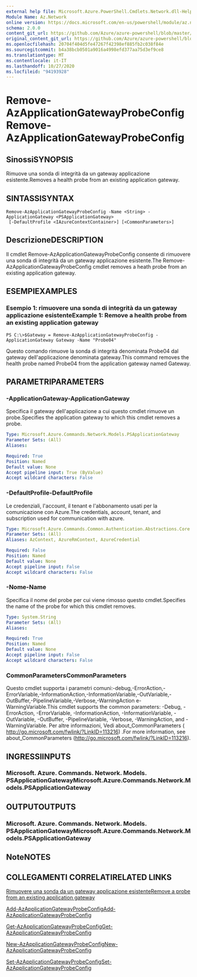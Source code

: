 ```yaml
---
external help file: Microsoft.Azure.PowerShell.Cmdlets.Network.dll-Help.xml
Module Name: Az.Network
online version: https://docs.microsoft.com/en-us/powershell/module/az.network/remove-azapplicationgatewayprobeconfig
schema: 2.0.0
content_git_url: https://github.com/Azure/azure-powershell/blob/master/src/Network/Network/help/Remove-AzApplicationGatewayProbeConfig.md
original_content_git_url: https://github.com/Azure/azure-powershell/blob/master/src/Network/Network/help/Remove-AzApplicationGatewayProbeConfig.md
ms.openlocfilehash: 20704f404d5fe47267f42398ef885fb2c038f84e
ms.sourcegitcommit: b4a38bcb0501a9016a4998efd377aa75d3ef9ce8
ms.translationtype: MT
ms.contentlocale: it-IT
ms.lasthandoff: 10/27/2020
ms.locfileid: "94193928"
---
```

# <span data-ttu-id="36ca7-101">Remove-AzApplicationGatewayProbeConfig</span><span class="sxs-lookup"><span data-stu-id="36ca7-101">Remove-AzApplicationGatewayProbeConfig</span></span>

## <span data-ttu-id="36ca7-102">Sinossi</span><span class="sxs-lookup"><span data-stu-id="36ca7-102">SYNOPSIS</span></span>
<span data-ttu-id="36ca7-103">Rimuove una sonda di integrità da un gateway applicazione esistente.</span><span class="sxs-lookup"><span data-stu-id="36ca7-103">Removes a health probe from an existing application gateway.</span></span>

## <span data-ttu-id="36ca7-104">SINTASSI</span><span class="sxs-lookup"><span data-stu-id="36ca7-104">SYNTAX</span></span>

```
Remove-AzApplicationGatewayProbeConfig -Name <String> -ApplicationGateway <PSApplicationGateway>
 [-DefaultProfile <IAzureContextContainer>] [<CommonParameters>]
```

## <span data-ttu-id="36ca7-105">Descrizione</span><span class="sxs-lookup"><span data-stu-id="36ca7-105">DESCRIPTION</span></span>
<span data-ttu-id="36ca7-106">Il cmdlet Remove-AzApplicationGatewayProbeConfig consente di rimuovere una sonda di integrità da un gateway applicazione esistente.</span><span class="sxs-lookup"><span data-stu-id="36ca7-106">The Remove-AzApplicationGatewayProbeConfig cmdlet removes a heath probe from an existing application gateway.</span></span>

## <span data-ttu-id="36ca7-107">ESEMPI</span><span class="sxs-lookup"><span data-stu-id="36ca7-107">EXAMPLES</span></span>

### <span data-ttu-id="36ca7-108">Esempio 1: rimuovere una sonda di integrità da un gateway applicazione esistente</span><span class="sxs-lookup"><span data-stu-id="36ca7-108">Example 1: Remove a health probe from an existing application gateway</span></span>
```
PS C:\>$Gateway = Remove-AzApplicationGatewayProbeConfig -ApplicationGateway Gateway -Name "Probe04"
```

<span data-ttu-id="36ca7-109">Questo comando rimuove la sonda di integrità denominata Probe04 dal gateway dell'applicazione denominata gateway.</span><span class="sxs-lookup"><span data-stu-id="36ca7-109">This command removes the health probe named Probe04 from the application gateway named Gateway.</span></span>

## <span data-ttu-id="36ca7-110">PARAMETRI</span><span class="sxs-lookup"><span data-stu-id="36ca7-110">PARAMETERS</span></span>

### <span data-ttu-id="36ca7-111">-ApplicationGateway</span><span class="sxs-lookup"><span data-stu-id="36ca7-111">-ApplicationGateway</span></span>
<span data-ttu-id="36ca7-112">Specifica il gateway dell'applicazione a cui questo cmdlet rimuove un probe.</span><span class="sxs-lookup"><span data-stu-id="36ca7-112">Specifies the application gateway to which this cmdlet removes a probe.</span></span>

```yaml
Type: Microsoft.Azure.Commands.Network.Models.PSApplicationGateway
Parameter Sets: (All)
Aliases:

Required: True
Position: Named
Default value: None
Accept pipeline input: True (ByValue)
Accept wildcard characters: False
```

### <span data-ttu-id="36ca7-113">-DefaultProfile</span><span class="sxs-lookup"><span data-stu-id="36ca7-113">-DefaultProfile</span></span>
<span data-ttu-id="36ca7-114">Le credenziali, l'account, il tenant e l'abbonamento usati per la comunicazione con Azure.</span><span class="sxs-lookup"><span data-stu-id="36ca7-114">The credentials, account, tenant, and subscription used for communication with azure.</span></span>

```yaml
Type: Microsoft.Azure.Commands.Common.Authentication.Abstractions.Core.IAzureContextContainer
Parameter Sets: (All)
Aliases: AzContext, AzureRmContext, AzureCredential

Required: False
Position: Named
Default value: None
Accept pipeline input: False
Accept wildcard characters: False
```

### <span data-ttu-id="36ca7-115">-Nome</span><span class="sxs-lookup"><span data-stu-id="36ca7-115">-Name</span></span>
<span data-ttu-id="36ca7-116">Specifica il nome del probe per cui viene rimosso questo cmdlet.</span><span class="sxs-lookup"><span data-stu-id="36ca7-116">Specifies the name of the probe for which this cmdlet removes.</span></span>

```yaml
Type: System.String
Parameter Sets: (All)
Aliases:

Required: True
Position: Named
Default value: None
Accept pipeline input: False
Accept wildcard characters: False
```

### <span data-ttu-id="36ca7-117">CommonParameters</span><span class="sxs-lookup"><span data-stu-id="36ca7-117">CommonParameters</span></span>
<span data-ttu-id="36ca7-118">Questo cmdlet supporta i parametri comuni:-debug,-ErrorAction,-ErrorVariable,-InformationAction,-InformationVariable,-OutVariable,-OutBuffer,-PipelineVariable,-Verbose,-WarningAction e-WarningVariable.</span><span class="sxs-lookup"><span data-stu-id="36ca7-118">This cmdlet supports the common parameters: -Debug, -ErrorAction, -ErrorVariable, -InformationAction, -InformationVariable, -OutVariable, -OutBuffer, -PipelineVariable, -Verbose, -WarningAction, and -WarningVariable.</span></span> <span data-ttu-id="36ca7-119">Per altre informazioni, Vedi about_CommonParameters ( http://go.microsoft.com/fwlink/?LinkID=113216) .</span><span class="sxs-lookup"><span data-stu-id="36ca7-119">For more information, see about_CommonParameters (http://go.microsoft.com/fwlink/?LinkID=113216).</span></span>

## <span data-ttu-id="36ca7-120">INGRESSI</span><span class="sxs-lookup"><span data-stu-id="36ca7-120">INPUTS</span></span>

### <span data-ttu-id="36ca7-121">Microsoft. Azure. Commands. Network. Models. PSApplicationGateway</span><span class="sxs-lookup"><span data-stu-id="36ca7-121">Microsoft.Azure.Commands.Network.Models.PSApplicationGateway</span></span>

## <span data-ttu-id="36ca7-122">OUTPUT</span><span class="sxs-lookup"><span data-stu-id="36ca7-122">OUTPUTS</span></span>

### <span data-ttu-id="36ca7-123">Microsoft. Azure. Commands. Network. Models. PSApplicationGateway</span><span class="sxs-lookup"><span data-stu-id="36ca7-123">Microsoft.Azure.Commands.Network.Models.PSApplicationGateway</span></span>

## <span data-ttu-id="36ca7-124">Note</span><span class="sxs-lookup"><span data-stu-id="36ca7-124">NOTES</span></span>

## <span data-ttu-id="36ca7-125">COLLEGAMENTI CORRELATI</span><span class="sxs-lookup"><span data-stu-id="36ca7-125">RELATED LINKS</span></span>

[<span data-ttu-id="36ca7-126">Rimuovere una sonda da un gateway applicazione esistente</span><span class="sxs-lookup"><span data-stu-id="36ca7-126">Remove a probe from an existing application gateway</span></span>](https://azure.microsoft.com/en-us/documentation/articles/application-gateway-create-probe-ps/#remove-a-probe-from-an-existing-application-gateway)

[<span data-ttu-id="36ca7-127">Add-AzApplicationGatewayProbeConfig</span><span class="sxs-lookup"><span data-stu-id="36ca7-127">Add-AzApplicationGatewayProbeConfig</span></span>](./Add-AzApplicationGatewayProbeConfig.md)

[<span data-ttu-id="36ca7-128">Get-AzApplicationGatewayProbeConfig</span><span class="sxs-lookup"><span data-stu-id="36ca7-128">Get-AzApplicationGatewayProbeConfig</span></span>](./Get-AzApplicationGatewayProbeConfig.md)

[<span data-ttu-id="36ca7-129">New-AzApplicationGatewayProbeConfig</span><span class="sxs-lookup"><span data-stu-id="36ca7-129">New-AzApplicationGatewayProbeConfig</span></span>](./New-AzApplicationGatewayProbeConfig.md)

[<span data-ttu-id="36ca7-130">Set-AzApplicationGatewayProbeConfig</span><span class="sxs-lookup"><span data-stu-id="36ca7-130">Set-AzApplicationGatewayProbeConfig</span></span>](./Set-AzApplicationGatewayProbeConfig.md)

